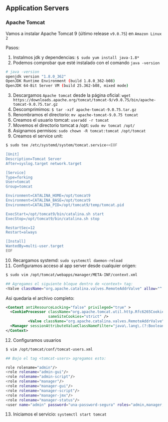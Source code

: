## Application Servers

### Apache Tomcat

Vamos a instalar Apache Tomcat 9 (último release `v9.0.75`) en `Amazon Linux 2`

Pasos:

1. Instalmos jdk y dependencias: `$ sudo yum install java-1.8*`
2. Podemos comprobar que esté instalado con el comando `java -version`

```bash
# java -version
openjdk version "1.8.0_362"
OpenJDK Runtime Environment (build 1.8.0_362-b08)
OpenJDK 64-Bit Server VM (build 25.362-b08, mixed mode)
```

3. Descargamos `Apache tomcat` desde la página oficial: `wget https://downloads.apache.org/tomcat/tomcat-9/v9.0.75/bin/apache-tomcat-9.0.75.tar.gz`
4. Descomprimimos: `$ tar -xzf apache-tomcat-9.0.75.tar.gz`
5. Renombramos el directorio: `mv apache-tomcat-9.0.75 tomcat`
6. Creamos el usuario tomcat: `useradd -r tomcat`
7. Movemos el directorio tomcat a /opt: `sudo mv tomcat /opt/`
8. Asignamos permisos: `sudo chown -R tomcat:tomcat /opt/tomcat`
9. Creamos el service unit: 
```bash
$ sudo tee /etc/systemd/system/tomcat.service<<EOF

[Unit]
Description=Tomcat Server
After=syslog.target network.target

[Service]
Type=forking
User=tomcat
Group=tomcat

Environment=CATALINA_HOME=/opt/tomcat9
Environment=CATALINA_BASE=/opt/tomcat9
Environment=CATALINA_PID=/opt/tomcat9/temp/tomcat.pid

ExecStart=/opt/tomcat9/bin/catalina.sh start
ExecStop=/opt/tomcat9/bin/catalina.sh stop

RestartSec=12
Restart=always

[Install]
WantedBy=multi-user.target
EOF
```
10. Recargamos systemd: `sudo systemctl daemon-reload`
11. Configuramos acceso al app server desde cualquier origen: 

```bash
$ sudo vim /opt/tomcat/webapps/manager/META-INF/context.xml

## Agregamos el siguiente bloque dentro de <context> tag:
<Valve className="org.apache.catalina.valves.RemoteAddrValve" allow="^.*$" />
```

Asi quedaria el archivo completo:

```xml
<Context antiResourceLocking="false" privileged="true" >
  <CookieProcessor className="org.apache.tomcat.util.http.Rfc6265CookieProcessor"
                   sameSiteCookies="strict" />
          <Valve className="org.apache.catalina.valves.RemoteAddrValve" allow="^.*$" />
  <Manager sessionAttributeValueClassNameFilter="java\.lang\.(?:Boolean|Integer|Long|Number|String)|org\.apache\.catalina\.filters\.CsrfPreventionFilter\$LruCache(?:\$1)?|java\.util\.(?:Linked)?HashMap"/>
</Context>
```
12. Configuramos usuarios

```bash
$ vim /opt/tomcat/conf/tomcat-users.xml

## Bajo el tag <tomcat-users> agregamos esto:

role rolename="admin"/> 
<role rolename="admin-gui"/> 
<role rolename="admin-script"/> 
<role rolename="manager"/> 
<role rolename="manager-gui"/> 
<role rolename="manager-script"/> 
<role rolename="manager-jmx"/> 
<role rolename="manager-status"/> 
<user name="admin" password="una-password-segura" roles="admin,manager,admin-gui,admin-script,manager-gui,manager-script,manager-jmx,manager-status" />
```
13. Iniciamos el servicio: `systemctl start tomcat`
